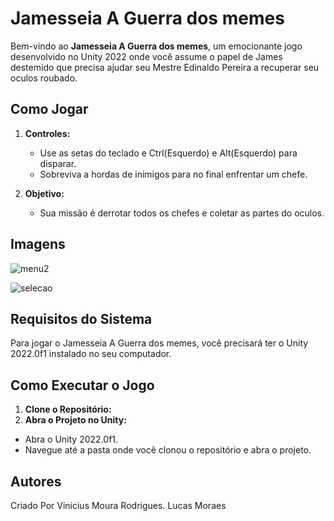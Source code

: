 # Jamesseia A Guerra dos memes

Bem-vindo ao **Jamesseia A Guerra dos memes**, um emocionante jogo desenvolvido no Unity 2022 onde você assume o papel de James destemido que precisa ajudar seu Mestre Edinaldo Pereira a recuperar seu oculos roubado.

## Como Jogar

1. **Controles:**
   - Use as setas do teclado e Ctrl(Esquerdo) e Alt(Esquerdo) para disparar.
   - Sobreviva a hordas de inimigos para no final enfrentar um chefe.

2. **Objetivo:**
   - Sua missão é derrotar todos os chefes e coletar as partes do oculos.
## Imagens
![menu2](https://github.com/VinRodrigues/JamesseiaGame/assets/99925877/6c358108-2aa9-4464-8f72-f9f9b286f982)

![selecao](https://github.com/VinRodrigues/JamesseiaGame/assets/99925877/6bfcd8d3-53fd-441e-9fd0-d51752785839)

## Requisitos do Sistema

Para jogar o Jamesseia A Guerra dos memes, você precisará ter o Unity 2022.0f1 instalado no seu computador.

## Como Executar o Jogo

1. **Clone o Repositório:**
2. **Abra o Projeto no Unity:**
- Abra o Unity 2022.0f1.
- Navegue até a pasta onde você clonou o repositório e abra o projeto.

## Autores

Criado Por 
Vinicius Moura Rodrigues.
Lucas Moraes

